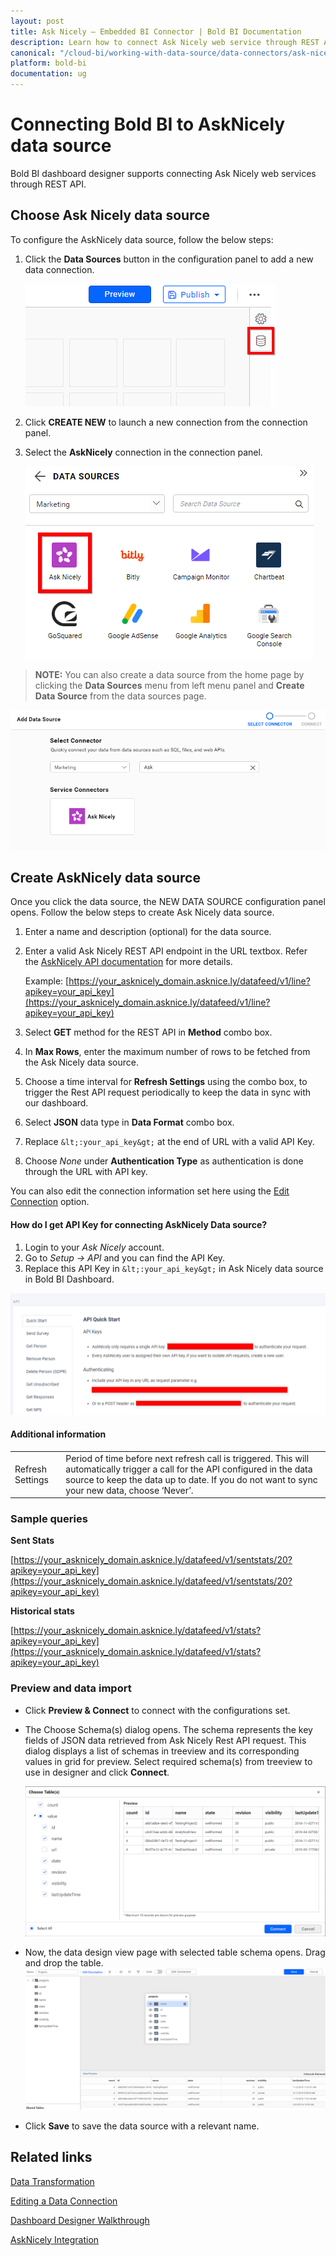 ```yaml
---
layout: post
title: Ask Nicely – Embedded BI Connector | Bold BI Documentation
description: Learn how to connect Ask Nicely web service through REST API endpoint with Bold BI Embedded and create data source for widget configuration.
canonical: "/cloud-bi/working-with-data-source/data-connectors/ask-nicely/"
platform: bold-bi
documentation: ug
---
```


# Connecting Bold BI to AskNicely data source
Bold BI dashboard designer supports connecting Ask Nicely web services through REST API. 

## Choose Ask Nicely data source
To configure the AskNicely data source, follow the below steps:
1. Click the **Data Sources** button in the configuration panel to add a new data connection.

   ![Data source icon](/static/assets/embedded/working-with-datasource/data-connectors/images/common/DataSourcesIcon.png)

2. Click **CREATE NEW** to launch a new connection from the connection panel.
3. Select the **AskNicely** connection in the connection panel.

   ![Choose data source](/static/assets/embedded/working-with-datasource/data-connectors/images/ask-nicely/ChooseDS.png)

> **NOTE:**  You can also create a data source from the home page by clicking the **Data Sources** menu from left menu panel and **Create Data Source** from the data sources page.

   ![Choose data source](/static/assets/embedded/working-with-datasource/data-connectors/images/ask-nicely/ChooseDS_server.png)

## Create AskNicely data source
Once you click the data source, the NEW DATA SOURCE configuration panel opens. Follow the below steps to create Ask Nicely data source.
1. Enter a name and description (optional) for the data source.
2. Enter a valid Ask Nicely REST API endpoint in the URL textbox. Refer the [AskNicely API documentation](https://asknicely.asknice.ly/help/apidocs) for more details.

    Example: [https://your_asknicely_domain.asknice.ly/datafeed/v1/line?apikey=your_api_key](https://your_asknicely_domain.asknice.ly/datafeed/v1/line?apikey=your_api_key)

3. Select **GET** method for the REST API in **Method** combo box.
4. In **Max Rows**, enter the maximum number of rows to be fetched from the Ask Nicely data source.
5. Choose a time interval for **Refresh Settings** using the combo box, to trigger the Rest API request periodically to keep the data in sync with our dashboard.  
6. Select **JSON** data type in **Data Format** combo box.
7. Replace `&lt;:your_api_key&gt;` at the end of URL with a valid API Key.
8. Choose *None* under **Authentication Type** as authentication is done through the URL with API key.

You can also edit the connection information set here using the [Edit Connection](https://help.syncfusion.com/bold-bi/editing-a-data-connection) option.

#### How do I get API Key for connecting AskNicely Data source?
1. Login to your *Ask Nicely* account.
2. Go to *Setup -> API* and you can find the API Key.
3. Replace this API Key in `&lt;:your_api_key&gt;` in Ask Nicely data source in Bold BI Dashboard.

![Reveal API Key](/static/assets/embedded/working-with-datasource/data-connectors/images/ask-nicely/APIKey.png)


#### Additional information
<table width="600">
<tr>
<td>
Refresh Settings
</td>
<td>
Period of time before next refresh call is triggered. This will automatically trigger a call for the API configured in the data source to keep the data up to date. If you do not want to sync your new data, choose ‘Never’.
</td>
</tr>
</table>

### Sample queries

**Sent Stats**

[https://your_asknicely_domain.asknice.ly/datafeed/v1/sentstats/20?apikey=your_api_key](https://your_asknicely_domain.asknice.ly/datafeed/v1/sentstats/20?apikey=your_api_key)

**Historical stats**

[https://your_asknicely_domain.asknice.ly/datafeed/v1/stats?apikey=your_api_key](https://your_asknicely_domain.asknice.ly/datafeed/v1/stats?apikey=your_api_key)

### Preview and data import
* Click **Preview & Connect** to connect with the configurations set.
* The Choose Schema(s) dialog opens. The schema represents the key fields of JSON data retrieved from Ask Nicely Rest API request. This dialog displays a list of schemas in treeview and its corresponding values in grid for preview. Select required schema(s) from treeview to use in designer and click **Connect**.

   ![Preview](/static/assets/embedded/working-with-datasource/data-connectors/images/common/Preview.png)

* Now, the data design view page with selected table schema opens. Drag and drop the table.
   ![Query Editor](/static/assets/embedded/working-with-datasource/data-connectors/images/common/QueryEditor.png)

* Click **Save** to save the data source with a relevant name.

## Related links
[Data Transformation](/cloud-bi/working-with-data-source/transforming-data/joining-table/)

[Editing a Data Connection](/cloud-bi/working-with-data-source/editing-a-data-connection/)   

[Dashboard Designer Walkthrough](/cloud-bi/getting-started/bold-bi-walk-through/)

[AskNicely Integration](https://www.boldbi.com/integrations/asknicely?utm_source=syncfusion&utm_medium=documentation&utm_campaign=boldbiasknicelyintegration)


  
































